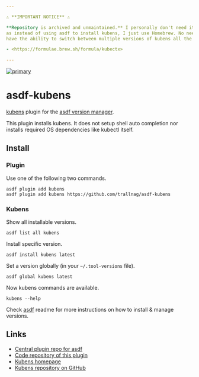 ```yaml
---

⚠️ **IMPORTANT NOTICE** ⚠️

**Repository is archived and unmaintained.** I personally don't need it anymore,
as instead of using asdf to install kubens, I just use Homebrew. No need to
have the ability to switch between multiple versions of kubens all the time.

- <https://formulae.brew.sh/formula/kubectx>

---
```


[![primary](https://github.com/trallnag/asdf-kubens/actions/workflows/primary.yaml/badge.svg)](https://github.com/trallnag/asdf-kubens/actions/workflows/primary.yaml)

# asdf-kubens

[kubens](https://github.com/ahmetb/kubectx/) plugin for the [asdf version manager](https://asdf-vm.com).

This plugin installs kubens. It does not setup shell auto completion nor
installs required OS dependencies like kubectl itself.

## Install

### Plugin

Use one of the following two commands.

    asdf plugin add kubens
    asdf plugin add kubens https://github.com/trallnag/asdf-kubens

### Kubens

Show all installable versions.

    asdf list all kubens

Install specific version.

    asdf install kubens latest

Set a version globally (in your `~/.tool-versions` file).

    asdf global kubens latest

Now kubens commands are available.

    kubens --help

Check [asdf](https://github.com/asdf-vm/asdf) readme for more instructions on
how to install & manage versions.

## Links

- [Central plugin repo for asdf](https://github.com/asdf-vm/asdf-plugins)
- [Code repository of this plugin](https://github.com/trallnag/asdf-kubens)
- [Kubens homepage](https://kubectx.dev)
- [Kubens repository on GitHub](https://github.com/ahmetb/kubectx)
